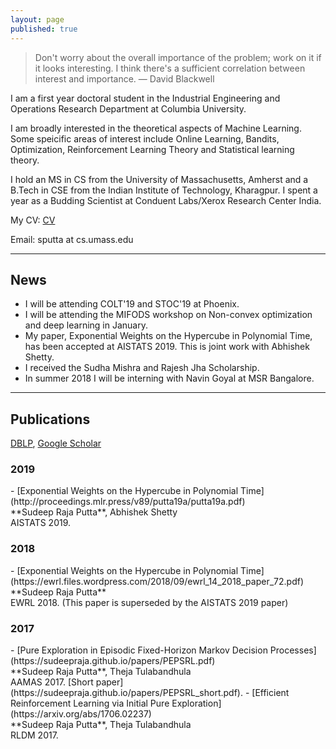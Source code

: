 ```yaml
---
layout: page
published: true
---
```


> Don't worry about the overall importance of the problem; work on it if it looks interesting. I think there's a sufficient correlation between interest and importance. — David Blackwell

I am a first year doctoral student in the Industrial Engineering and Operations Research Department at Columbia University.

I am broadly interested in the theoretical aspects of Machine Learning. Some speicific areas of interest include Online Learning, Bandits, Optimization, Reinforcement Learning Theory and Statistical learning theory.

I hold an MS in CS from the University of Massachusetts, Amherst and a B.Tech in CSE from the Indian Institute of Technology, Kharagpur. I spent a year as a Budding Scientist at Conduent Labs/Xerox Research Center India.

My CV: [CV](https://sudeepraja.github.io/CV.pdf)

Email: sputta at cs.umass.edu

---
## News
   - I will be attending COLT'19 and STOC'19 at Phoenix.
   - I will be attending the MIFODS workshop on Non-convex optimization and deep learning in January.
   - My paper, Exponential Weights on the Hypercube in Polynomial Time, has been accepted at AISTATS 2019. This is joint work with Abhishek Shetty.
   - I received the Sudha Mishra and Rajesh Jha Scholarship.
   - In summer 2018 I will be interning with Navin Goyal at MSR Bangalore.
   
---
## Publications
[DBLP](https://dblp.uni-trier.de/pers/hd/p/Putta:Sudeep_Raja), [Google Scholar](https://scholar.google.com/citations?user=0MxBCEIAAAAJ&hl=en)
<h3>2019</h3>
   - [Exponential Weights on the Hypercube in Polynomial Time](http://proceedings.mlr.press/v89/putta19a/putta19a.pdf) <br />**Sudeep Raja Putta**, Abhishek Shetty<br />AISTATS 2019.
<h3>2018</h3>
   - [Exponential Weights on the Hypercube in Polynomial Time](https://ewrl.files.wordpress.com/2018/09/ewrl_14_2018_paper_72.pdf) <br />**Sudeep Raja Putta**<br />EWRL 2018. (This paper is superseded by the AISTATS 2019 paper)
<h3>2017</h3>
   - [Pure Exploration in Episodic Fixed-Horizon Markov Decision Processes](https://sudeepraja.github.io/papers/PEPSRL.pdf) <br />**Sudeep Raja Putta**, Theja Tulabandhula <br />AAMAS 2017. [Short paper](https://sudeepraja.github.io/papers/PEPSRL_short.pdf).
   - [Efficient Reinforcement Learning via Initial Pure Exploration](https://arxiv.org/abs/1706.02237) <br />**Sudeep Raja Putta**, Theja Tulabandhula <br />RLDM 2017.
